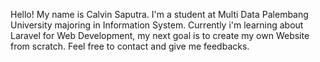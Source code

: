 Hello! My name is Calvin Saputra. I'm a student at Multi Data Palembang University majoring in Information System. Currently i'm learning about Laravel for Web Development, my next goal is to create my own Website from scratch. Feel free to contact and give me feedbacks.
